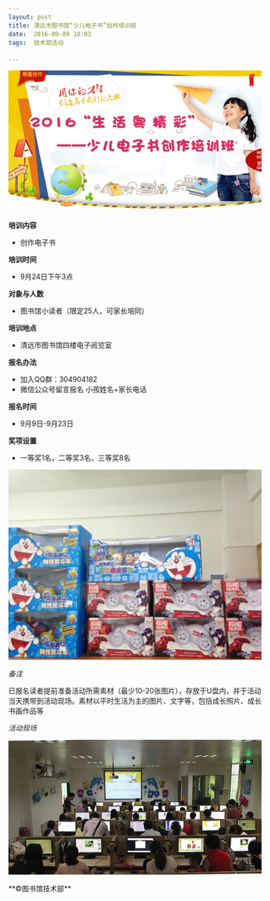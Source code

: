 ```yaml
---
layout: post
title: 清远市图书馆“少儿电子书”创作培训班
date:  2016-09-09 18:03
tags:  技术部活动

---
```

<p><img src="/images/peixun.jpg"                                       small="0" /><br /></p>

**培训内容**

 - 创作电子书

**培训时间**

 - 9月24日下午3点

**对象与人数**

- 图书馆小读者（限定25人，可家长培同）

**培训地点**

- 清远市图书馆四楼电子阅览室

 **报名办法**

 - 加入QQ群：304904182
 - 微信公众号留言报名 小孩姓名+家长电话

 **报名时间**

 - 9月9日-9月23日

**奖项设置**

 - 一等奖1名，二等奖3名，三等奖8名
 
 <p><img src="/images/jiangpin.jpg"                                       small="0" /><br /></p>


*备注*

已报名读者提前准备活动所需素材（最少10-20张图片），存放于U盘内，并于活动当天携带到活动现场。素材以平时生活为主的图片、文字等，包括成长照片、成长书画作品等

*活动现场*
<p><img src="/images/dianzishu.jpg"                                       small="0" /><br /></p>
**©图书馆技术部**



